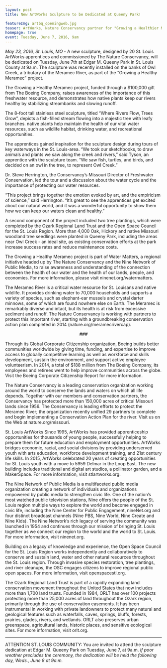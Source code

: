 ```yaml
---
layout: post
title: New ArtWorks Sculpture to be Dedicated at Queeny Park!

featureImg: artbq_openingweb.jpg
teaser: ArtWorks, Nature Conservancy partner for "Growing a Healthier Meramec"...
homepage: true
event: Tuesday, June 7, 2016, 9am
---
```


<i>May 23, 2016, St. Louis, MO</i> - A new sculpture, designed by 20 St. Louis ArtWorks apprentices and commissioned by The Nature Conservancy, will be dedicated on Tuesday, June 7th at Edgar M. Queeny Park in St. Louis County at 9a.m. The sculpture was recently installed on the banks of Owl Creek, a tributary of the Meramec River, as part of the “Growing a Healthy Meramec” project. 

The Growing a Healthy Meramec  project, funded through a $100,000 gift from The Boeing Company, raises awareness of the importance of this freshwater resource, and demonstrates how native plants keep our rivers healthy by stabilizing streambanks and slowing runoff. 

The 8-foot tall stainless steel sculpture, titled “Where Rivers Flow, Trees Grow”, depicts a fish-filled stream flowing into a majestic tree with leafy branches. native plants help maintain the health of our vital water resources, such as wildlife habitat, drinking water, and recreational opportunities. 

The apprentices gained inspiration for the sculpture design during tours of key waterways in the St. Louis-area.  “We took our sketchbooks, to draw animals and plants we saw along the creek and rivers,” said Tyson, an apprentice with the sculpture team.  “We saw fish, turtles, and birds, and decided on an owl in the tree, to represent Owl Creek.”

Dr. Steve Herrington, the Conservancy’s Missouri Director of Freshwater Conservation, led the tour and a discussion about the water cycle and the importance of protecting our water resources.

 “This project brings together the emotion evoked by art, and the empiricism of science,” said Herrington. “It’s great to see the apprentices get excited about our natural world, and it was a wonderful opportunity to show them how we can keep our waters clean and healthy.”

A second component of the project included two tree plantings, which were completed by the Ozark Regional Land Trust and the Open Space Council for the St. Louis Region.  More than 4,000 Oak, Hickory and native Missouri woodland tree seedlings were planted in Queeny Park, including the areas near Owl Creek - an ideal site, as existing conservation efforts at the park increase success rates and reduce maintenance costs. 

The Growing a Healthy Meramec project is part of Water Matters, a regional initiative headed up by The Nature Conservancy and the Nine Network of Public Media, to raise awareness and understanding of the connection between the health of our water and the health of our lands, people, and economies. For more information, please visit ninenet.org/watermatters.

The Meramec River is a critical water resource for St. Louisans and native wildlife. It provides drinking water to 70,000 households and supports a variety of species, such as elephant-ear mussels and crystal darter minnows, some of which are found nowhere else on Earth. The Meramec is remarkably diverse and intact, but its health is at risk from excessive sediment and runoff. The Nature Conservancy is working with partners to protect this important river, starting with a groundbreaking conservation action plan completed in 2014 (nature.org/meramecrivercap).
<center>###</center>

Through its Global Corporate Citizenship organization, Boeing builds better communities worldwide by giving time, funding, and expertise to improve access to globally competitive learning as well as workforce and skills development, sustain the environment, and support active employee volunteerism. In 2014, a total of $188 million from The Boeing Company, its employees and retirees went to help improve communities across the globe. Visit the Boeing Corporate Citizenship Report for more information.

The Nature Conservancy is a leading conservation organization working around the world to conserve the lands and waters on which all life depends. Together with our members and conservation partners, the Conservancy has protected more than 150,000 acres of critical Missouri lands since 1956. The Conservancy is leading efforts to protect the Meramec River; the organization recently unified 29 partners to complete and begin implementing a Conservation Action Plan for the river. Visit us on the Web at nature.org/missouri.

St. Louis ArtWorks Since 1995, ArtWorks has provided apprenticeship opportunities for thousands of young people, successfully helping to prepare them for future education and employment opportunities. ArtWorks bridges economic, racial, and social divisions by providing underserved youth with arts education, workforce development training, and 21st century life skills. In 2015, ArtWorks celebrated 20 years of creating opportunities for St. Louis youth with a move to 5959 Delmar in the Loop East. The new building includes traditional and digital art studios, a pollinator garden, and a MakerSpace. For more information, visit stlartworks.org.

The Nine Network of Public Media is a multifaceted public media organization creating a network of individuals and organizations empowered by public media to strengthen civic life. One of the nation’s most watched public television stations, Nine offers the people of the St. Louis region multiple ways to explore the world and become engaged in civic life, including the Nine Center for Public Engagement, nineNet.org and four distinct broadcast channels (Nine PBS, Nine World, Nine Create and Nine Kids). The Nine Network’s rich legacy of serving the community was launched in 1954 and continues through our mission of bringing St. Louis together as we connect our region to the world and the world to St. Louis. For more information, visit ninenet.org.

Building on a legacy of knowledge and experience, the Open Space Council for the St. Louis Region works independently and collaboratively to conserve and sustain land, water and other natural resources throughout the St. Louis region. Through invasive species restoration, tree plantings, and river cleanups, the OSC engages citizens to improve regional public open spaces. For more information, visit openspacestl.org.

The Ozark Regional Land Trust is part of a rapidly expanding land conservation movement throughout the United States that now includes more than 1,700 land trusts. Founded in 1984, ORLT has over 100 projects protecting more than 25,000 acres of land throughout the Ozark region, primarily through the use of conservation easements. It has been instrumental in working with private landowners to protect many natural and geological features such as waterfalls, caves, springs, bluffs, forests, prairies, glades, rivers, and wetlands. ORLT also preserves urban greenspace, agricultural lands, historic places, and sensitive ecological sites. For more information, visit orlt.org.

------

ATTENTION ST. LOUIS COMMUNITY: You are invited to attend the sculpture dedication at Edgar M. Queeny Park on Tuesday, June 7, at 9a.m. <i>If poor weather precludes the ceremony, the dedication will be held the following day, Weds., June 8 at 9a.m.</i>